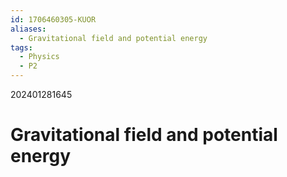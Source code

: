 ```yaml
---
id: 1706460305-KUOR
aliases:
  - Gravitational field and potential energy
tags:
  - Physics
  - P2
---
```


202401281645
# Gravitational field and potential energy



